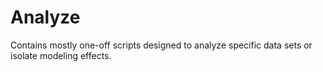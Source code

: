 # Analyze

Contains mostly one-off scripts designed to analyze specific data sets or isolate modeling effects.